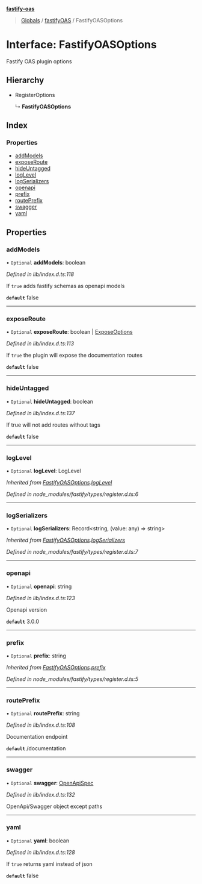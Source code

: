 **[fastify-oas](../README.md)**

> [Globals](../README.md) / [fastifyOAS](../modules/fastifyoas.md) / FastifyOASOptions

# Interface: FastifyOASOptions

Fastify OAS plugin options

## Hierarchy

* RegisterOptions

  ↳ **FastifyOASOptions**

## Index

### Properties

* [addModels](fastifyoas.fastifyoasoptions.md#addmodels)
* [exposeRoute](fastifyoas.fastifyoasoptions.md#exposeroute)
* [hideUntagged](fastifyoas.fastifyoasoptions.md#hideuntagged)
* [logLevel](fastifyoas.fastifyoasoptions.md#loglevel)
* [logSerializers](fastifyoas.fastifyoasoptions.md#logserializers)
* [openapi](fastifyoas.fastifyoasoptions.md#openapi)
* [prefix](fastifyoas.fastifyoasoptions.md#prefix)
* [routePrefix](fastifyoas.fastifyoasoptions.md#routeprefix)
* [swagger](fastifyoas.fastifyoasoptions.md#swagger)
* [yaml](fastifyoas.fastifyoasoptions.md#yaml)

## Properties

### addModels

• `Optional` **addModels**: boolean

*Defined in lib/index.d.ts:118*

If `true` adds fastify schemas as openapi models

**`default`** false

___

### exposeRoute

• `Optional` **exposeRoute**: boolean \| [ExposeOptions](fastifyoas.exposeoptions.md)

*Defined in lib/index.d.ts:113*

If `true` the plugin will expose the documentation routes

**`default`** false

___

### hideUntagged

• `Optional` **hideUntagged**: boolean

*Defined in lib/index.d.ts:137*

If true will not add routes without tags

**`default`** false

___

### logLevel

• `Optional` **logLevel**: LogLevel

*Inherited from [FastifyOASOptions](fastifyoas.fastifyoasoptions.md).[logLevel](fastifyoas.fastifyoasoptions.md#loglevel)*

*Defined in node_modules/fastify/types/register.d.ts:6*

___

### logSerializers

• `Optional` **logSerializers**: Record\<string, (value: any) => string>

*Inherited from [FastifyOASOptions](fastifyoas.fastifyoasoptions.md).[logSerializers](fastifyoas.fastifyoasoptions.md#logserializers)*

*Defined in node_modules/fastify/types/register.d.ts:7*

___

### openapi

• `Optional` **openapi**: string

*Defined in lib/index.d.ts:123*

Openapi version

**`default`** 3.0.0

___

### prefix

• `Optional` **prefix**: string

*Inherited from [FastifyOASOptions](fastifyoas.fastifyoasoptions.md).[prefix](fastifyoas.fastifyoasoptions.md#prefix)*

*Defined in node_modules/fastify/types/register.d.ts:5*

___

### routePrefix

• `Optional` **routePrefix**: string

*Defined in lib/index.d.ts:108*

Documentation endpoint

**`default`** /documentation

___

### swagger

• `Optional` **swagger**: [OpenApiSpec](fastifyoas.openapispec.md)

*Defined in lib/index.d.ts:132*

OpenApi/Swagger object except paths

___

### yaml

• `Optional` **yaml**: boolean

*Defined in lib/index.d.ts:128*

If `true` returns yaml instead of json

**`default`** false
